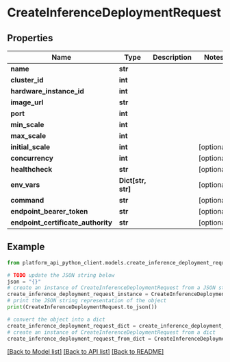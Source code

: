 # CreateInferenceDeploymentRequest


## Properties

Name | Type | Description | Notes
------------ | ------------- | ------------- | -------------
**name** | **str** |  | 
**cluster_id** | **int** |  | 
**hardware_instance_id** | **int** |  | 
**image_url** | **str** |  | 
**port** | **int** |  | 
**min_scale** | **int** |  | 
**max_scale** | **int** |  | 
**initial_scale** | **int** |  | [optional] 
**concurrency** | **int** |  | [optional] 
**healthcheck** | **str** |  | [optional] 
**env_vars** | **Dict[str, str]** |  | [optional] 
**command** | **str** |  | [optional] 
**endpoint_bearer_token** | **str** |  | [optional] 
**endpoint_certificate_authority** | **str** |  | [optional] 

## Example

```python
from platform_api_python_client.models.create_inference_deployment_request import CreateInferenceDeploymentRequest

# TODO update the JSON string below
json = "{}"
# create an instance of CreateInferenceDeploymentRequest from a JSON string
create_inference_deployment_request_instance = CreateInferenceDeploymentRequest.from_json(json)
# print the JSON string representation of the object
print(CreateInferenceDeploymentRequest.to_json())

# convert the object into a dict
create_inference_deployment_request_dict = create_inference_deployment_request_instance.to_dict()
# create an instance of CreateInferenceDeploymentRequest from a dict
create_inference_deployment_request_from_dict = CreateInferenceDeploymentRequest.from_dict(create_inference_deployment_request_dict)
```
[[Back to Model list]](../README.md#documentation-for-models) [[Back to API list]](../README.md#documentation-for-api-endpoints) [[Back to README]](../README.md)


